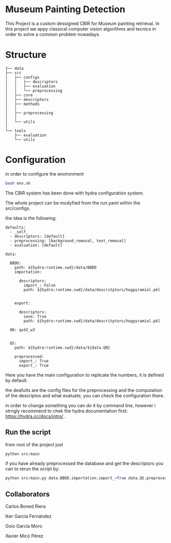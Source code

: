 
# Museum Painting Detection

This Project is a custom dessigned CBIR for Museum painting retrieval. In this project we appy classical computer vision algorithms and tecnics in order to solve a common problem nowadays.

# Structure
```
├── data
├── src
│   ├── configs
│   │   ├── descriptors
│   │   ├── evaluation
│   │   └── preprocessing
│   ├── core
│   ├── descriptors
│   ├── methods
│   │   
│   ├── preprocessing
│   │   
│   └── utils
│       
└── tools
    ├── evaluation
    └── utils

```


# Configuration

in order to configure the environment

```bash
bash env.sh

```

The CBIR system has been done with hydra configuration system. 

The whole project can be modyfied from the run.yaml within the src/configs.

the idea is the following:

```
defaults:
  - _self_
  - descriptors: [default]
  - preprocessing: [background_removal, text_removal]
  - evaluation: [default]

data:

  BBDD:
    path: ${hydra:runtime.cwd}/data/BBDD
    importation:

      descriptors:
        import_: False
        path: ${hydra:runtime.cwd}/data/descritptors/hogpyramial.pkl


    export:

      descriptors:
        save: True
        path: ${hydra:runtime.cwd}/data/descritptors/hogpyramial.pkl

  QN: qsd2_w3


  QS:
    path: ${hydra:runtime.cwd}/data/${data.QN}

    preprocessed:
      import_: True
      export_: True
```

Here you have the main configuration to replicate the numbers, it is defined by default.

the deafults are the config files for the preprocessing and the computation of the descriptos and what evaluate, you can check the configuration there.

in order to change something you can do it by command line, however i strngly recommend to chek the hydra documentation first: https://hydra.cc/docs/intro/ .

## Run the script

from root of the project just

```python
python src/main

```

if you have already preprocessed the database and get the descriptors you can to rerun the script by:

```python
python src/main.py data.BBDD.importation.import_=True data.QS.preprocessed.importation=True

```


## Collaborators

Carlos Boned Riera

Iker García Fernández

Goio García Moro

Xavier Micó Pérez
